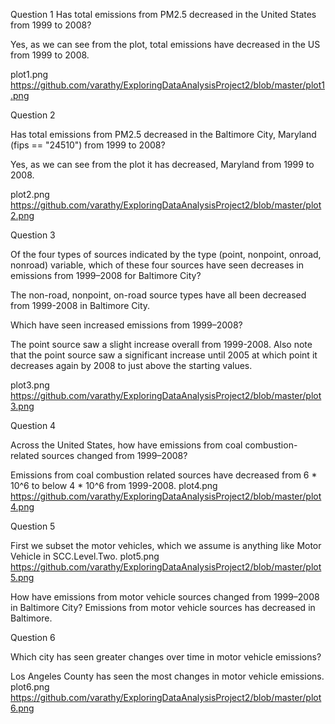 Question 1
Has total emissions from PM2.5 decreased in the United States from 1999 to 2008?

Yes, as we can see from the plot, total emissions have decreased in the US from 1999 to 2008.

plot1.png
https://github.com/varathy/ExploringDataAnalysisProject2/blob/master/plot1.png

Question 2

Has total emissions from PM2.5 decreased in the Baltimore City, Maryland (fips == "24510") from 1999 to 2008?

Yes, as we can see from the plot it has decreased, Maryland from 1999 to 2008.

plot2.png
https://github.com/varathy/ExploringDataAnalysisProject2/blob/master/plot2.png

Question 3

Of the four types of sources indicated by the type (point, nonpoint, onroad, nonroad) variable, which of these four sources have seen decreases in emissions from 1999–2008 for Baltimore City?

The non-road, nonpoint, on-road source types have all been decreased from 1999-2008 in Baltimore City.

Which have seen increased emissions from 1999–2008?

The point source saw a slight increase overall from 1999-2008. Also note that the point source saw a significant increase until 2005 at which point it decreases again by 2008 to just above the starting values.

plot3.png
https://github.com/varathy/ExploringDataAnalysisProject2/blob/master/plot3.png

Question 4

Across the United States, how have emissions from coal combustion-related sources changed from 1999–2008?

Emissions from coal combustion related sources have decreased from 6 * 10^6 to below 4 * 10^6 from 1999-2008.
plot4.png
https://github.com/varathy/ExploringDataAnalysisProject2/blob/master/plot4.png

Question 5

First we subset the motor vehicles, which we assume is anything like Motor Vehicle in SCC.Level.Two.
plot5.png
https://github.com/varathy/ExploringDataAnalysisProject2/blob/master/plot5.png

How have emissions from motor vehicle sources changed from 1999–2008 in Baltimore City?
Emissions from motor vehicle sources has decreased in Baltimore.

Question 6

Which city has seen greater changes over time in motor vehicle emissions?

Los Angeles County has seen the most changes in motor vehicle emissions.
plot6.png
https://github.com/varathy/ExploringDataAnalysisProject2/blob/master/plot6.png
